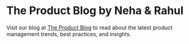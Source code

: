 # The Product Blog by Neha & Rahul

Visit our blog at [The Product Blog](https://theproductblog.net/) to read about the latest product management trends, best practices, and insights.
